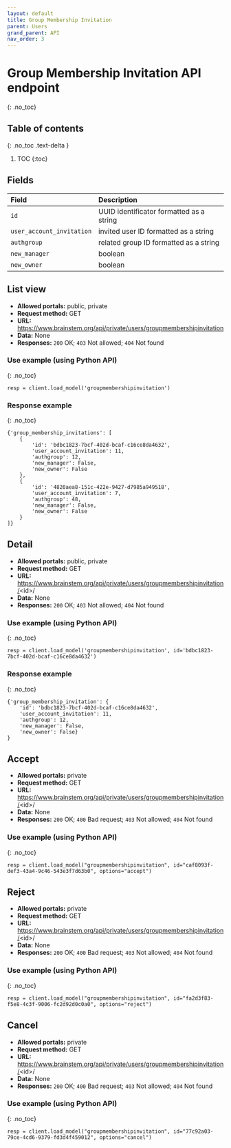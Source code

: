 ```yaml
---
layout: default
title: Group Membership Invitation
parent: Users
grand_parent: API
nav_order: 3
---
```


# Group Membership Invitation API endpoint
{: .no_toc}

## Table of contents
{: .no_toc .text-delta }

1. TOC
{:toc}


## Fields

| Field        | Description  |
|:-------------|:-------------|
| `id` | UUID identificator formatted as a string |
| `user_account_invitation` | invited user ID formatted as a string |
| `authgroup` | related group ID formatted as a string |
| `new_manager` | boolean |
| `new_owner` | boolean |


## List view
- **Allowed portals:** public, private
- **Request method:** GET
- **URL:** https://www.brainstem.org/api/private/users/groupmembershipinvitation
- **Data:** None
- **Responses:** `200` OK; `403` Not allowed; `404` Not found

### Use example (using Python API)
{: .no_toc}

```
resp = client.load_model('groupmembershipinvitation')
```

### Response example
{: .no_toc}

```
{'group_membership_invitations': [
    {
        'id': 'bdbc1823-7bcf-402d-bcaf-c16ce8da4632',
        'user_account_invitation': 11,
        'authgroup': 12,
        'new_manager': False,
        'new_owner': False
    },
    {
        'id': '4820aea8-151c-422e-9427-d7985a949518',
        'user_account_invitation': 7,
        'authgroup': 48,
        'new_manager': False,
        'new_owner': False
    }
]}
```


## Detail
- **Allowed portals:** public, private
- **Request method:** GET
- **URL:** https://www.brainstem.org/api/private/users/groupmembershipinvitation/<id\>/
- **Data:** None
- **Responses:** `200` OK; `403` Not allowed; `404` Not found

### Use example (using Python API)
{: .no_toc}

```
resp = client.load_model('groupmembershipinvitation', id='bdbc1823-7bcf-402d-bcaf-c16ce8da4632')
```

### Response example
{: .no_toc}

```
{'group_membership_invitation': {
    'id': 'bdbc1823-7bcf-402d-bcaf-c16ce8da4632',
    'user_account_invitation': 11,
    'authgroup': 12,
    'new_manager': False,
    'new_owner': False}
}
```


## Accept
- **Allowed portals:** private
- **Request method:** GET
- **URL:** https://www.brainstem.org/api/private/users/groupmembershipinvitation/<id\>/
- **Data:** None
- **Responses:** `200` OK; `400` Bad request; `403` Not allowed; `404` Not found

### Use example (using Python API)
{: .no_toc}

```
resp = client.load_model("groupmembershipinvitation", id="caf8093f-def3-43a4-9c46-543e3f7d63b0", options="accept")
```



## Reject
- **Allowed portals:** private
- **Request method:** GET
- **URL:** https://www.brainstem.org/api/private/users/groupmembershipinvitation/<id\>/
- **Data:** None
- **Responses:** `200` OK; `400` Bad request; `403` Not allowed; `404` Not found

### Use example (using Python API)
{: .no_toc}

```
resp = client.load_model("groupmembershipinvitation", id="fa2d3f83-f5e8-4c3f-9006-fc2d92d0c0a0", options="reject")
```


## Cancel
- **Allowed portals:** private
- **Request method:** GET
- **URL:** https://www.brainstem.org/api/private/users/groupmembershipinvitation/<id\>/
- **Data:** None
- **Responses:** `200` OK; `400` Bad request; `403` Not allowed; `404` Not found

### Use example (using Python API)
{: .no_toc}

```
resp = client.load_model("groupmembershipinvitation", id="77c92a03-79ce-4cd6-9379-fd3d4f459012", options="cancel")
```